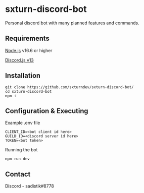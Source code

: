 # sxturn-discord-bot

Personal discord bot with many planned features and commands.

## Requirements

[Node.js](https://nodejs.org/en/) v16.6 or higher

[Discord.js v13](https://github.com/discordjs/discord.js/)

## Installation

```
git clone https://github.com/sxturndev/sxturn-discord-bot/
cd sxturn-discord-bot
npm i
```

## Configuration & Executing

Example .env file
```
CLIENT_ID=<bot client id here>
GUILD_ID=<discord server id here>
TOKEN=<bot token>
```

Running the bot
```
npm run dev
```

## Contact
Discord - sadistik#8778